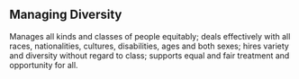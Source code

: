 ## Managing Diversity

Manages all kinds and classes of people equitably; deals effectively with all races, nationalities, cultures, disabilities, ages and both sexes; hires variety and diversity without regard to class; supports equal and fair treatment and opportunity for all.